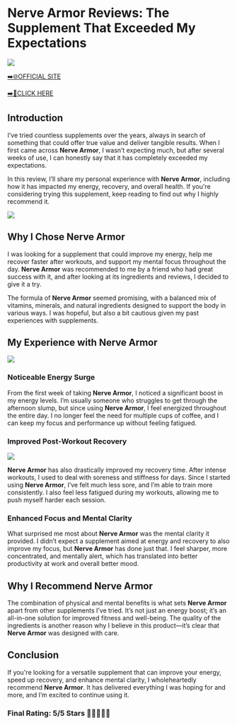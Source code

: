 # **Nerve Armor Reviews**: The Supplement That Exceeded My Expectations

[![](https://static.vecteezy.com/system/resources/thumbnails/019/896/014/small/buy-now-gradient-button-with-cart-symbol-buy-now-illustration-png.png)](https://edetoop.top/lander/sugarpreland-1/nervearmor.html) 

[➡️🌐OFFICIAL SITE](https://edetoop.top/lander/sugarpreland-1/nervearmor.html) 

[➡️🔗CLICK HERE](https://edetoop.top/lander/sugarpreland-1/nervearmor.html) 


## Introduction

I’ve tried countless supplements over the years, always in search of something that could offer true value and deliver tangible results. When I first came across **Nerve Armor**, I wasn’t expecting much, but after several weeks of use, I can honestly say that it has completely exceeded my expectations.

In this review, I’ll share my personal experience with **Nerve Armor**, including how it has impacted my energy, recovery, and overall health. If you're considering trying this supplement, keep reading to find out why I highly recommend it.

[![](https://wallpapers.com/images/hd/red-order-now-button-udg4jcj4arvn8b0n-2.png)](https://edetoop.top/lander/sugarpreland-1/nervearmor.html)  

## Why I Chose **Nerve Armor**

I was looking for a supplement that could improve my energy, help me recover faster after workouts, and support my mental focus throughout the day. **Nerve Armor** was recommended to me by a friend who had great success with it, and after looking at its ingredients and reviews, I decided to give it a try.

The formula of **Nerve Armor** seemed promising, with a balanced mix of vitamins, minerals, and natural ingredients designed to support the body in various ways. I was hopeful, but also a bit cautious given my past experiences with supplements.

## My Experience with **Nerve Armor**

[![](https://static.vecteezy.com/system/resources/thumbnails/019/896/014/small/buy-now-gradient-button-with-cart-symbol-buy-now-illustration-png.png)](https://edetoop.top/lander/sugarpreland-1/nervearmor.html)

### Noticeable Energy Surge

From the first week of taking **Nerve Armor**, I noticed a significant boost in my energy levels. I’m usually someone who struggles to get through the afternoon slump, but since using **Nerve Armor**, I feel energized throughout the entire day. I no longer feel the need for multiple cups of coffee, and I can keep my focus and performance up without feeling fatigued.

### Improved Post-Workout Recovery

[![](https://wallpapers.com/images/hd/red-order-now-button-udg4jcj4arvn8b0n-2.png)](https://edetoop.top/lander/sugarpreland-1/nervearmor.html)  

**Nerve Armor** has also drastically improved my recovery time. After intense workouts, I used to deal with soreness and stiffness for days. Since I started using **Nerve Armor**, I’ve felt much less sore, and I’m able to train more consistently. I also feel less fatigued during my workouts, allowing me to push myself harder each session.

### Enhanced Focus and Mental Clarity

What surprised me most about **Nerve Armor** was the mental clarity it provided. I didn’t expect a supplement aimed at energy and recovery to also improve my focus, but **Nerve Armor** has done just that. I feel sharper, more concentrated, and mentally alert, which has translated into better productivity at work and overall better mood.

## Why I Recommend **Nerve Armor**

The combination of physical and mental benefits is what sets **Nerve Armor** apart from other supplements I’ve tried. It’s not just an energy boost; it’s an all-in-one solution for improved fitness and well-being. The quality of the ingredients is another reason why I believe in this product—it’s clear that **Nerve Armor** was designed with care.

## Conclusion

If you're looking for a versatile supplement that can improve your energy, speed up recovery, and enhance mental clarity, I wholeheartedly recommend **Nerve Armor**. It has delivered everything I was hoping for and more, and I’m excited to continue using it.

### Final Rating: 5/5 Stars 🌟🌟🌟🌟🌟
